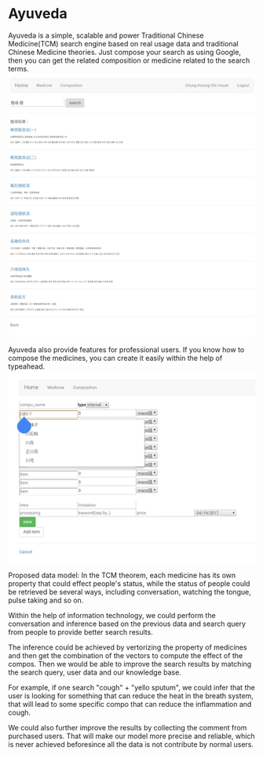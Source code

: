 # Ayuveda
Ayuveda is a simple, scalable and power Traditional Chinese Medicine(TCM) search engine based on real usage data and traditional Chinese Medicine theories.
Just compose your search as using Google, then you can get the related composition or medicine related to the search terms.
<br/>
![alt tag](https://raw.githubusercontent.com/ofafa/veda/master/public/images/readme/Search_result.jpg)

Ayuveda also provide features for professional users. If you know how to compose the medicines, you can create it easily within the help of typeahead.
<br/>
![alt tag](https://raw.githubusercontent.com/ofafa/veda/master/public/images/readme/Compose_composition.jpg)


Proposed data model:
In the TCM theorem, each medicine has its own property that could effect people's status, while the status of people could be retrieved be several ways, including conversation, watching the tongue, pulse taking and so on.

Within the help of information technology, we could perform the conversation and inference based on the previous data and search query from people to provide better search results.

The inference could be achieved by vertorizing the property of medicines and then get the combination of the vectors to compute the effect of the compos. Then we would be able to improve the search results by matching the search query, user data and our knowledge base.

For example, if one search "cough" + "yello sputum", we could infer that the user is looking for something that can reduce the heat in the breath system, that will lead to some specific compo that can reduce the inflammation and cough. 

We could also further improve the results by collecting the comment from purchased users. That will make our model more precise and reliable, which is never achieved beforesince all the data is not contribute by normal users.